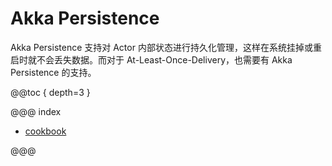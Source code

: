 # Akka Persistence

Akka Persistence 支持对 Actor 内部状态进行持久化管理，这样在系统挂掉或重启时就不会丢失数据。而对于 At-Least-Once-Delivery，也需要有 Akka Persistence 的支持。

@@toc { depth=3 }

@@@ index

* [cookbook](cookbook.md)

@@@
